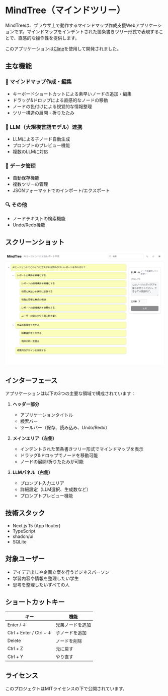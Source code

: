 # MindTree（マインドツリー）

MindTreeは、ブラウザ上で動作するマインドマップ作成支援Webアプリケーションです。マインドマップをインデントされた箇条書きツリー形式で表現することで、直感的な操作性を提供します。

このアプリケーションは[Cline](https://github.com/saoudrizwan/cline)を使用して開発されました。

## 主な機能

### 🌳 マインドマップ作成・編集
- キーボードショートカットによる素早いノードの追加・編集
- ドラッグ&ドロップによる直感的なノードの移動
- ノードの色付けによる視覚的な情報整理
- ツリー構造の展開・折りたたみ

### 🤖 LLM（大規模言語モデル）連携
- LLMによる子ノード自動生成
- プロンプトのプレビュー機能
- 複数のLLMに対応

### 💾 データ管理
- 自動保存機能
- 複数ツリーの管理
- JSONフォーマットでのインポート/エクスポート

### 🔍 その他
- ノードテキストの検索機能
- Undo/Redo機能

## スクリーンショット

![MindTreeのスクリーンショット](public/screenshot.png)

## インターフェース

アプリケーションは以下の3つの主要な領域で構成されています：

1. **ヘッダー部分**
   - アプリケーションタイトル
   - 検索バー
   - ツールバー（保存、読み込み、Undo/Redo）

2. **メインエリア（左側）**
   - インデントされた箇条書きツリー形式でマインドマップを表示
   - ドラッグ&ドロップでノードを移動可能
   - ノードの展開/折りたたみが可能

3. **LLMパネル（右側）**
   - プロンプト入力エリア
   - 詳細設定（LLM選択、生成数など）
   - プロンプトプレビュー機能

## 技術スタック

- Next.js 15 (App Router)
- TypeScript
- shadcn/ui
- SQLite

## 対象ユーザー

- アイデア出しや企画立案を行うビジネスパーソン
- 学習内容や情報を整理したい学生
- 思考を整理したいすべての人

## ショートカットキー

| キー                    | 機能             |
| ----------------------- | ---------------- |
| Enter / ↓               | 兄弟ノードを追加 |
| Ctrl + Enter / Ctrl + ↓ | 子ノードを追加   |
| Delete                  | ノードを削除     |
| Ctrl + Z                | 元に戻す         |
| Ctrl + Y                | やり直す         |

## ライセンス

このプロジェクトはMITライセンスの下で公開されています。
